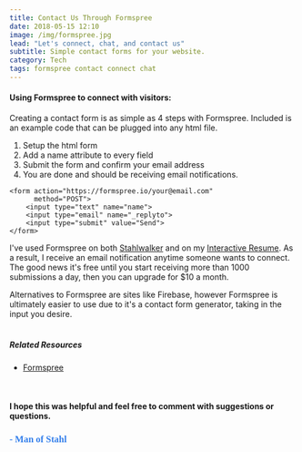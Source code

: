 ```yaml
---
title: Contact Us Through Formspree 
date: 2018-05-15 12:10
image: /img/formspree.jpg
lead: "Let's connect, chat, and contact us" 
subtitle: Simple contact forms for your website. 
category: Tech
tags: formspree contact connect chat
---
```

#### Using Formspree to connect with visitors:
Creating a contact form is as simple as 4 steps with Formspree. Included is an example code that can be plugged into any html file.   

1. Setup the html form
2. Add a name attribute to every field
3. Submit the form and confirm your email address
4. You are done and should be receiving email notifications. 

```
<form action="https://formspree.io/your@email.com"
      method="POST">
    <input type="text" name="name">
    <input type="email" name="_replyto">
    <input type="submit" value="Send">
</form>
```

I've used Formspree on both [Stahlwalker](https://www.stahlwalker.org) and on my [Interactive Resume](https://lucasstahl.com/). As a result, I receive an email notification anytime someone wants to connect. The good news it's free until you start receiving more than 1000 submissions a day, then you can upgrade for $10 a month.

Alternatives to Formspree are sites like Firebase, however Formspree is ultimately easier to use due to it's a contact form generator, taking in the input you desire.    
<br>

##### Related Resources 
* [Formspree](https://formspree.io/)

&nbsp;
#### I hope this was helpful and feel free to comment with suggestions or questions.  

### **<span style="color:rgb(50, 126, 235); font-family: 'Bradley Hand';">- Man of Stahl</span>**
